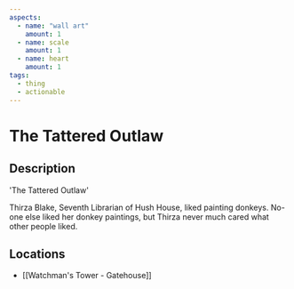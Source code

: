 ```yaml
---
aspects:
  - name: "wall art"
    amount: 1
  - name: scale
    amount: 1
  - name: heart
    amount: 1
tags:
  - thing
  - actionable
---
```


# The Tattered Outlaw

## Description
'The Tattered Outlaw'

Thirza Blake, Seventh Librarian of Hush House, liked painting donkeys. No-one else liked her donkey paintings, but Thirza never much cared what other people liked.
## Locations
- [[Watchman's Tower - Gatehouse]]